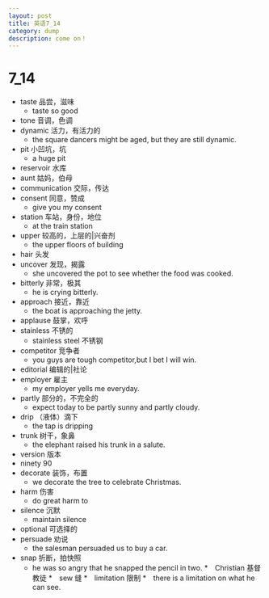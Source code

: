 ```yaml
---
layout: post
title: 英语7_14
category: dump
description: come on！
---
```


# 7_14

* taste 品尝，滋味
	* taste so good
* tone 音调，色调
* dynamic 活力，有活力的
	* the square dancers might be aged, but they are still dynamic.
* pit 小凹坑，坑
	* a huge pit
* reservoir 水库
* aunt 姑妈，伯母
* communication 交际，传达
* consent 同意，赞成
	* give you my consent
* station 车站，身份，地位
	* at the train station
* upper 较高的，上层的|兴奋剂
	* the upper floors of building
* hair 头发
* uncover 发现，揭露
	* she uncovered the pot to see whether the food was cooked.
* bitterly 非常，极其
	* he is crying bitterly.
* approach 接近，靠近
	* the boat is approaching the jetty.
* applause 鼓掌，欢呼
* stainless 不锈的
	* stainless steel 不锈钢
* competitor 竞争者
	* you guys are tough competitor,but I bet I will win.
* editorial 编辑的|社论
* employer 雇主
	* my employer yells me everyday.
* partly 部分的，不完全的
	* expect today to be partly sunny and partly cloudy.
* drip （液体）滴下
	* the tap is dripping
* trunk 树干，象鼻
	* the elephant raised his trunk in a salute.
* version 版本
* ninety 90
* decorate 装饰，布置
	* we decorate the tree to celebrate Christmas.
* harm 伤害
	* do great harm to 
* silence 沉默
	* maintain silence
* optional 可选择的
* persuade 劝说
	* the salesman persuaded us to buy a car.
* snap 折断，拍快照
	* he was so angry that he snapped the pencil in two.
*　Christian 基督教徒
*　sew 缝
*　limitation 限制
	*　there is a limitation on what he can see.